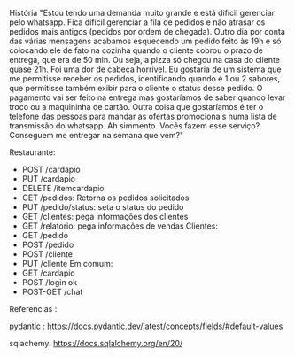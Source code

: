 História
"Estou tendo uma demanda muito grande e está difícil gerenciar pelo whatsapp. Fica difícil gerenciar a fila de pedidos e não atrasar os pedidos mais antigos (pedidos por ordem de chegada). Outro dia por conta das várias mensagens acabamos esquecendo um pedido feito às 19h e só colocando ele de fato na cozinha quando o cliente cobrou o prazo de entrega, que era de 50 min. Ou seja, a pizza só chegou na casa do cliente quase 21h. Foi uma dor de cabeça horrível. Eu gostaria de um sistema que me permitisse receber os pedidos, identificando quando é 1 ou 2 sabores, que permitisse também exibir para o cliente o status desse pedido. O pagamento vai ser feito na entrega mas gostaríamos de saber quando levar troco ou a maquininha de cartão. Outra coisa que gostaríamos é ter o telefone das pessoas para mandar as ofertas promocionais numa lista de transmissão do whatsapp. Ah simmento. Vocês fazem esse serviço? Conseguem me entregar na semana que vem?"

Restaurante:
- POST /cardapio
- PUT /cardapio
- DELETE /itemcardapio
- GET /pedidos: Retorna os pedidos solicitados
- PUT /pedido/status: seta o status do pedido
- GET /clientes: pega informações dos clientes
- GET /relatorio: pega informações de vendas
Clientes:
- GET /pedido
- POST /pedido
- POST /cliente
- PUT /cliente
Em comum:
- GET /cardapio
- POST /login ok
- POST-GET /chat


Referencias :

pydantic : https://docs.pydantic.dev/latest/concepts/fields/#default-values

sqlachemy: https://docs.sqlalchemy.org/en/20/